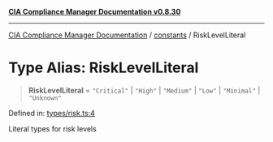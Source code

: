 [**CIA Compliance Manager Documentation v0.8.30**](../../README.md)

***

[CIA Compliance Manager Documentation](../../modules.md) / [constants](../README.md) / RiskLevelLiteral

# Type Alias: RiskLevelLiteral

> **RiskLevelLiteral** = `"Critical"` \| `"High"` \| `"Medium"` \| `"Low"` \| `"Minimal"` \| `"Unknown"`

Defined in: [types/risk.ts:4](https://github.com/Hack23/cia-compliance-manager/blob/6afa716316469147e542039d136ec79ffdbd4ac9/src/types/risk.ts#L4)

Literal types for risk levels
